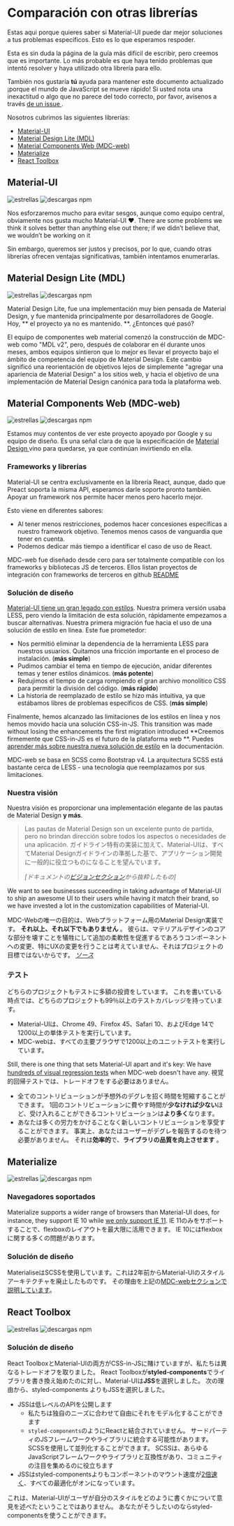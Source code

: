 # Comparación con otras librerías

<p class="description">Estas aqui porque quieres saber si Material-UI puede dar mejor soluciones a tus problemas especificos. Esto es lo que esperamos respoder.</p>

Esta es sin duda la página de la guía más difícil de escribir, pero creemos que es importante. Lo más probable es que haya tenido problemas que intentó resolver y haya utilizado otra librería para ello.

También nos gustaría **tú** ayuda para mantener este documento actualizado ¡porque el mundo de JavaScript se mueve rápido! Si usted nota una inexactitud o algo que no parece del todo correcto, por favor, avísenos a través [ de un issue ](https://github.com/mui-org/material-ui/issues/new?title=[docs]+Inaccuracy+in+comparison+guide).

Nosotros cubrimos las siguientes librerías:

- [Material-UI](#material-ui)
- [Material Design Lite (MDL)](#material-design-lite-mdl)
- [Material Components Web (MDC-web)](#material-components-web-mdc-web)
- [Materialize](#materialize)
- [React Toolbox](#react-toolbox)

## Material-UI

![estrellas](https://img.shields.io/github/stars/mui-org/material-ui.svg?style=social&label=Stars) ![descargas npm](https://img.shields.io/npm/dm/@material-ui/core.svg)

Nos esforzaremos mucho para evitar sesgos, aunque como equipo central, obviamente nos gusta mucho Material-UI ❤️. There are some problems we think it solves better than anything else out there; if we didn’t believe that, we wouldn’t be working on it

Sin embargo, queremos ser justos y precisos, por lo que, cuando otras librerías ofrecen ventajas significativas, también intentamos enumerarlas.

## Material Design Lite (MDL)

![estrellas](https://img.shields.io/github/stars/google/material-design-lite.svg?style=social&label=Stars) ![descargas npm](https://img.shields.io/npm/dm/material-design-lite.svg)

Material Design Lite, fue una implementación muy bien pensada de Material Design, y fue mantenida principalmente por desarrolladores de Google. Hoy, ** el proyecto ya no es mantenido. **. ¿Entonces qué pasó?

El equipo de componentes web material comenzó la construcción de MDC-web como "MDL v2", pero, después de colaborar en él durante unos meses, ambos equipos sintieron que lo mejor es llevar el proyecto bajo el ámbito de competencia del equipo de Material Design. Este cambio significó una reorientación de objetivos lejos de simplemente "agregar una apariencia de Material Design" a los sitios web, y hacia el objetivo de una implementación de Material Design canónica para toda la plataforma web.

## Material Components Web (MDC-web)

![estrellas](https://img.shields.io/github/stars/material-components/material-components-web.svg?style=social&label=Stars) ![descargas npm](https://img.shields.io/npm/dm/material-components-web.svg)

Estamos muy contentos de ver este proyecto apoyado por Google y su equipo de diseño. Es una señal clara de que la especificación de [ Material Design ](https://material.io/design/) vino para quedarse, ya que continúan invirtiendo en ella.

### Frameworks y librerías

Material-UI se centra exclusivamente en la librería React, aunque, dado que Preact soporta la misma API, esperamos darle soporte pronto también. Apoyar un framework nos permite hacer menos pero hacerlo mejor.

Esto viene en diferentes sabores:

- Al tener menos restricciones, podemos hacer concesiones específicas a nuestro framework objetivo. Tenemos menos casos de vanguardia que tener en cuenta.
- Podemos dedicar más tiempo a identificar el caso de uso de React.

MDC-web fue diseñado desde cero para ser totalmente compatible con los frameworks y bibliotecas JS de terceros. Ellos listan proyectos de integración con frameworks de terceros en github [README](https://github.com/material-components/material-components-web/#material-components-for-the-web)

### Solución de diseño

[Material-UI tiene un gran legado con estilos](https://github.com/oliviertassinari/a-journey-toward-better-style). Nuestra primera versión usaba LESS, pero viendo la limitación de esta solución, rápidamente empezamos a buscar alternativas. Nuestra primera migración fue hacia el uso de una solución de estilo en línea. Este fue prometedor:

- Nos permitió eliminar la dependencia de la herramienta LESS para nuestros usuarios. Quitamos una fricción importante en el proceso de instalación. (**más simple**)
- Pudimos cambiar el tema en tiempo de ejecución, anidar diferentes temas y tener estilos dinámicos. (**más potente**)
- Redujimos el tiempo de carga rompiendo el gran archivo monolítico CSS para permitir la división del código. (**más rápido**)
- La historia de reemplazado de estilo se hizo más intuitiva, ya que estábamos libres de problemas específicos de CSS. (**más simple**)

Finalmente, hemos alcanzado las limitaciones de los estilos en línea y nos hemos movido hacia una solución CSS-in-JS. This transition was made without losing the enhancements the first migration introduced **Creemos firmemente que CSS-in-JS es el futuro de la plataforma web **. Puedes [aprender más sobre nuestra nueva solución de estilo](/customization/css-in-js/) en la documentación.

MDC-web se basa en SCSS como Bootstrap v4. La arquitectura SCSS está bastante cerca de LESS - una tecnología que reemplazamos por sus limitaciones.

### Nuestra visión

Nuestra visión es proporcionar una implementación elegante de las pautas de Material Design **y más**.

> Las pautas de Material Design son un excelente punto de partida, pero no brindan dirección sobre todos los aspectos o necesidades de una aplicación. ガイドライン特有の実装に加えて、Material-UIは、すべてMaterial Designガイドラインの準拠した基で、アプリケーション開発に一般的に役立つものになることを望んでいます。
> 
> *[ドキュメントの[ビジョンセクション](/discover-more/vision/)から抜粋したもの]*

We want to see businesses succeeding in taking advantage of Material-UI to ship an awesome UI to their users while having it match their brand, so we have invested a lot in the customization capabilities of Material-UI.

MDC-Webの唯一の目的は、Webプラットフォーム用のMaterial Design実装です。 **それ以上、それ以下でもありません** 。 彼らは、マテリアルデザインのコアな部分を壊すことを犠牲にして追加の柔軟性を促進するであろうコンポーネントへの変更、特にUXの変更を行うことは考えていません、それはプロジェクトの目標ではないからです。 *[ソース](https://github.com/mui-org/material-ui/issues/6799#issuecomment-299925174)*

### テスト

どちらのプロジェクトもテストに多額の投資をしています。 これを書いている時点では、どちらのプロジェクトも99％以上のテストカバレッジを持っています。

- Material-UIは、Chrome 49、Firefox 45、Safari 10、およびEdge 14で1200以上の単体テストを実行しています。
- MDC-webは、すべての主要ブラウザで1200以上のユニットテストを実行しています。

Still, there is one thing that sets Material-UI apart and it's key: We have [hundreds of visual regression tests](https://www.argos-ci.com/mui-org/material-ui) when MDC-web doesn't have any. 視覚的回帰テストでは、トレードオフをする必要はありません。

- 全てのコントリビューションが予想外のデグレを招く時間を短縮することができます。 1回のコントリビューションに費やす時間が**少なければ少ない**ほど、受け入れることができるコントリビューションは**より多く**なります。
- あなたは多くの労力をかけることなく新しいコントリビューションを享受することができます。 事実上、あなたはユーザーがデグレを報告するのを待つ必要がありません。 それは**効率的**で、**ライブラリの品質を向上させます** 。

## Materialize

![estrellas](https://img.shields.io/github/stars/Dogfalo/materialize.svg?style=social&label=Stars) ![descargas npm](https://img.shields.io/npm/dm/materialize-css.svg)

### Navegadores soportados

Materialize supports a wider range of browsers than Material-UI does, for instance, they support IE 10 while [we only support IE 11](/getting-started/supported-platforms/). IE 11のみをサポートすることで、flexboxのレイアウトを最大限に活用できます。 IE 10にはflexboxに関する多くの問題があります。

### Solución de diseño

MaterialiseはSCSSを使用しています。これは2年前からMaterial-UIのスタイルアーキテクチャを廃止したものです。 その理由を上記の[MDC-webセクションで説明しています](#styling-solution)。

## React Toolbox

![estrellas](https://img.shields.io/github/stars/react-toolbox/react-toolbox.svg?style=social&label=Stars) ![descargas npm](https://img.shields.io/npm/dm/react-toolbox.svg)

### Solución de diseño

React ToolboxとMaterial-UIの両方がCSS-in-JSに賭けていますが、私たちは異なるトレードオフを取りました。 React Toolboxが**styled-components**でライブラリを書き換え始めたのに対し、Material-UIは**JSS**を選択しました。 次の理由から、styled-components よりもJSSを選択しました。

- JSSは低レベルのAPIを公開します 
  - 私たちは独自のニーズに合わせて自由にそれをモデル化することができます
  - `styled-components`のようにReactと結合されていません。 サードパーティのJSフレームワークやライブラリに統合する可能性があります。 SCSSを使用して並列化することができます。 SCSSは、あらゆるJavaScriptフレームワークやライブラリと互換性があり、コミュニティの注目を集めるのに役立ちます
- JSSはstyled-componentsよりもコンポーネントのマウント速度が[2倍速く](https://github.com/A-gambit/CSS-IN-JS-Benchmarks/blob/master/RESULT.md)、すべての最適化がオンになっています。

これは、Material-UIがユーザが自分のスタイルをどのように書くかについて意見を述べたということではありません。 あなたがそうしたいのならstyled-componentsを使うことができます。